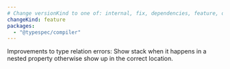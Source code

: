 ```yaml
---
# Change versionKind to one of: internal, fix, dependencies, feature, deprecation, breaking
changeKind: feature
packages:
  - "@typespec/compiler"
---
```


Improvements to type relation errors: Show stack when it happens in a nested property otherwise show up in the correct location.
